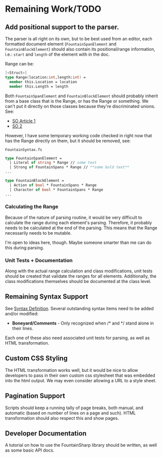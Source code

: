 # Remaining Work/TODO

## Add positional support to the parser.

The parser is all right on its own, but to be best used from an editor, each formatted
document element (`FountainSpanElement` and `FountainBlockElement`) should also contain
its positional/range information, i.e.: `start` and `length` of the element with in the
doc.

Range can be:

```FSharp
[<Struct>]
type Range(location:int,length:int) =
  member this.Location = location
  member this.Length = length
```

Both `FountainSpanElement` and `FountainBlockElement` should probably inherit from a
base class that is the Range, or has the Range or something. We can't put it directly
on those classes because they're discriminated unions. See:

* [SO Article 1](http://stackoverflow.com/questions/10959335/how-add-setter-to-to-discriminated-unions-in-f)
* [SO 2](http://stackoverflow.com/questions/1332299/discriminated-union-let-binding)

However, I have some temporary working code checked in right now that has the Range
directly on them, but it should be removed, see:

`FountainSyntax.fs`
```FSharp
type FountainSpanElement =
  | Literal of string * Range // some text
  | Strong of FountainSpans * Range // **some bold text**
...

type FountainBlockElement =
  | Action of bool * FountainSpans * Range
  | Character of bool * FountainSpans * Range
...
```

### Calculating the Range

Because of the nature of parsing routine, it would be very difficult to calculate the
range during each element's parsing. Therefore, it probably needs to be calculated at
the end of the parsing. This means that the Range necessarily needs to be mutable.

I'm open to ideas here, though. Maybe someone smarter than me can do this during
parsing.

### Unit Tests + Documentation

Along with the actual range calculation and class modifications, unit tests should be
created that validate the ranges for all elements. Additionally, the class
modifications themselves should be documented at the class level.

## Remaining Syntax Support

See [Syntax Definition](FountainSyntaxDefinition.md). Several outstanding syntax
items need to be added and/or modified:

 * **Boneyard/Comments** - Only recognized when /\* and \*/ stand alone in their lines.

Each one of these also need associated unit tests for parsing, as well as HTML
transformation.

## Custom CSS Styling

The HTML transformation works well, but it would be nice to allow developers to pass in their own custom css stylesheet that was embedded into the html output. We may even consider allowing a URL to a style sheet.


## Pagination Support

Scripts should keep a running tally of page breaks, both manual, and automatic (based on number of lines on a page and such). HTML transformation should also respect this and show pages.

## Developer Documentation

A tutorial on how to use the FountainSharp library should be written, as well as some basic API docs.
